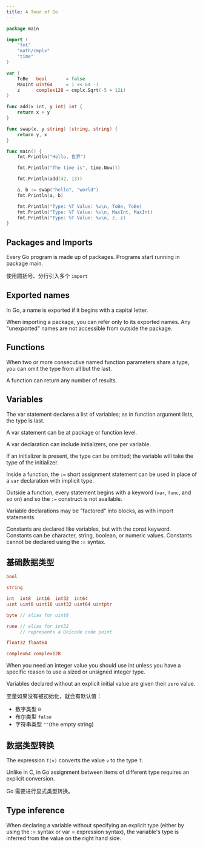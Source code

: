 ```yaml
---
title: A Tour of Go
---
```


```go
package main

import (
    "fmt"
    "math/cmplx"
    "time"
)

var (
    ToBe   bool       = false
    MaxInt uint64     = 1 << 64 -1
    z      complex128 = cmplx.Sqrt(-5 + 12i)
)

func add(x int, y int) int {
    return x + y
}

func swap(x, y string) (string, string) {
    return y, x
}

func main() {
    fmt.Println("Hello, 世界")

    fmt.Println("The time is", time.Now())

    fmt.Println(add(42, 13))

    a, b := swap("hello", "world")
    fmt.Println(a, b)

    fmt.Println("Type: %T Value: %v\n, ToBe, ToBe)
    fmt.Println("Type: %T Value: %v\n, MaxInt, MaxInt)
    fmt.Println("Type: %T Value: %v\n, z, z)
}
```

## Packages and Imports

Every Go program is made up of packages. Programs start running in package main.

使用圆括号、分行引入多个 `import`

## Exported names

In Go, a name is exported if it begins with a capital letter.

When importing a package, you can refer only to its exported names. Any "unexported" names are not accessible from outside the package.

## Functions

When two or more consecutive named function parameters share a type, you can omit the type from all but the last.

A function can return any number of results.

## Variables

The var statement declares a list of variables; as in function argument lists, the type is last.

A var statement can be at package or function level.

A var declaration can include initializers, one per variable.

If an initializer is present, the type can be omitted; the variable will take the type of the initializer.

Inside a function, the `:=` short assignment statement can be used in place of a `var` declaration with implicit type.

Outside a function, every statement begins with a keyword (`var`, `func`, and so on) and so the `:=` construct is not available.

Variable declarations may be "factored" into blocks, as with import statements.

Constants are declared like variables, but with the const keyword. Constants can be character, string, boolean, or numeric values. Constants cannot be declared using the := syntax.

## 基础数据类型

```go
bool

string

int  int8  int16  int32  int64
uint uint8 uint16 uint32 uint64 uintptr

byte // alias for uint8

rune // alias for int32
     // represents a Unicode code point

float32 float64

complex64 complex128
```

When you need an integer value you should use int unless you have a specific reason to use a sized or unsigned integer type.

Variables declared without an explicit initial value are given their `zero` value.

变量如果没有被初始化，就会有默认值：

- 数字类型 `0`
- 布尔类型 `false`
- 字符串类型 `""`(the empty string)

## 数据类型转换

The expression `T(v)` converts the value `v` to the type `T`.

Unlike in C, in Go assignment between items of different type requires an explicit conversion.

Go 需要进行显式类型转换。

## Type inference

When declaring a variable without specifying an explicit type (either by using the := syntax or var = expression syntax), the variable's type is inferred from the value on the right hand side.



